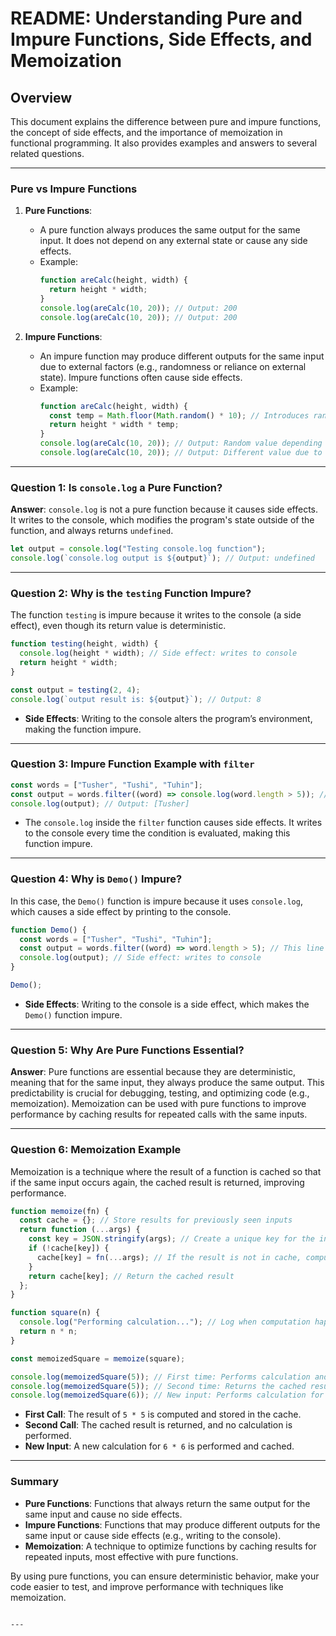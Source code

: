 # README: Understanding Pure and Impure Functions, Side Effects, and Memoization

## Overview

This document explains the difference between pure and impure functions, the concept of side effects, and the importance of memoization in functional programming. It also provides examples and answers to several related questions.

---

### **Pure vs Impure Functions**

1. **Pure Functions**:

   - A pure function always produces the same output for the same input. It does not depend on any external state or cause any side effects.
   - Example:
     ```javascript
     function areCalc(height, width) {
       return height * width;
     }
     console.log(areCalc(10, 20)); // Output: 200
     console.log(areCalc(10, 20)); // Output: 200
     ```

2. **Impure Functions**:
   - An impure function may produce different outputs for the same input due to external factors (e.g., randomness or reliance on external state). Impure functions often cause side effects.
   - Example:
     ```javascript
     function areCalc(height, width) {
       const temp = Math.floor(Math.random() * 10); // Introduces randomness
       return height * width * temp;
     }
     console.log(areCalc(10, 20)); // Output: Random value depending on `temp`
     console.log(areCalc(10, 20)); // Output: Different value due to randomness
     ```

---

### **Question 1: Is `console.log` a Pure Function?**

**Answer**: `console.log` is not a pure function because it causes side effects. It writes to the console, which modifies the program's state outside of the function, and always returns `undefined`.

```javascript
let output = console.log("Testing console.log function");
console.log(`console.log output is ${output}`); // Output: undefined
```

---

### **Question 2: Why is the `testing` Function Impure?**

The function `testing` is impure because it writes to the console (a side effect), even though its return value is deterministic.

```javascript
function testing(height, width) {
  console.log(height * width); // Side effect: writes to console
  return height * width;
}

const output = testing(2, 4);
console.log(`output result is: ${output}`); // Output: 8
```

- **Side Effects**: Writing to the console alters the program’s environment, making the function impure.

---

### **Question 3: Impure Function Example with `filter`**

```javascript
const words = ["Tusher", "Tushi", "Tuhin"];
const output = words.filter((word) => console.log(word.length > 5)); // This line logs a condition check
console.log(output); // Output: [Tusher]
```

- The `console.log` inside the `filter` function causes side effects. It writes to the console every time the condition is evaluated, making this function impure.

---

### **Question 4: Why is `Demo()` Impure?**

In this case, the `Demo()` function is impure because it uses `console.log`, which causes a side effect by printing to the console.

```javascript
function Demo() {
  const words = ["Tusher", "Tushi", "Tuhin"];
  const output = words.filter((word) => word.length > 5); // This line returns the condition value
  console.log(output); // Side effect: writes to console
}

Demo();
```

- **Side Effects**: Writing to the console is a side effect, which makes the `Demo()` function impure.

---

### **Question 5: Why Are Pure Functions Essential?**

**Answer**: Pure functions are essential because they are deterministic, meaning that for the same input, they always produce the same output. This predictability is crucial for debugging, testing, and optimizing code (e.g., memoization). Memoization can be used with pure functions to improve performance by caching results for repeated calls with the same inputs.

---

### **Question 6: Memoization Example**

Memoization is a technique where the result of a function is cached so that if the same input occurs again, the cached result is returned, improving performance.

```javascript
function memoize(fn) {
  const cache = {}; // Store results for previously seen inputs
  return function (...args) {
    const key = JSON.stringify(args); // Create a unique key for the input
    if (!cache[key]) {
      cache[key] = fn(...args); // If the result is not in cache, compute and store it
    }
    return cache[key]; // Return the cached result
  };
}

function square(n) {
  console.log("Performing calculation..."); // Log when computation happens
  return n * n;
}

const memoizedSquare = memoize(square);

console.log(memoizedSquare(5)); // First time: Performs calculation and stores it in cache
console.log(memoizedSquare(5)); // Second time: Returns the cached result, no calculation
console.log(memoizedSquare(6)); // New input: Performs calculation for 6
```

- **First Call**: The result of `5 * 5` is computed and stored in the cache.
- **Second Call**: The cached result is returned, and no calculation is performed.
- **New Input**: A new calculation for `6 * 6` is performed and cached.

---

### **Summary**

- **Pure Functions**: Functions that always return the same output for the same input and cause no side effects.
- **Impure Functions**: Functions that may produce different outputs for the same input or cause side effects (e.g., writing to the console).
- **Memoization**: A technique to optimize functions by caching results for repeated inputs, most effective with pure functions.

By using pure functions, you can ensure deterministic behavior, make your code easier to test, and improve performance with techniques like memoization.

```

---

```
